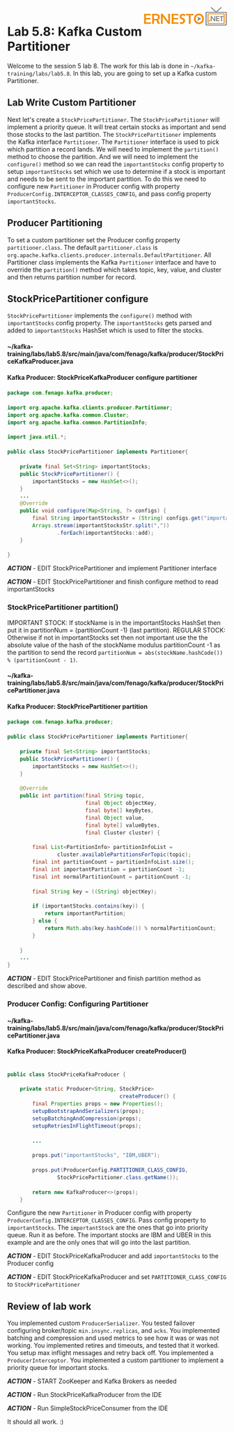 <img align="right" src="./logo.png">


# Lab 5.8: Kafka Custom Partitioner

Welcome to the session 5 lab 8. The work for this lab is done in `~/kafka-training/labs/lab5.8`.
In this lab, you are going to set up a Kafka custom Partitioner.






## Lab Write Custom Partitioner

Next let's create a `StockPricePartitioner`. The `StockPricePartitioner` will implement a priority
queue.
It will treat certain stocks as important and send those stocks to the last partition.
The `StockPricePartitioner` implements the Kafka interface `Partitioner`. The `Partitioner` interface is used
to pick which partition a record lands. We will need to implement the `partition()` method to choose the partition.
And we will need to implement the `configure()` method so we can read the `importantStocks` config property to setup
`importantStocks` set which we use to determine if a stock is important and needs to be sent to the important partition.
To do this we need to configure new `Partitioner` in Producer config with property
`ProducerConfig.INTERCEPTOR_CLASSES_CONFIG`, and pass config property `importantStocks`.


## Producer Partitioning

To set a custom partitioner set the Producer config property `partitioner.class`.
The default `partitioner.class` is `org.apache.kafka.clients.producer.internals.DefaultPartitioner`.
All Partitioner class implements the Kafka `Partitioner` interface and have to override the
`partition()` method which takes topic, key, value, and cluster and then returns partition number for record.



## StockPricePartitioner configure

`StockPricePartitioner` implements the `configure()` method with `importantStocks` config property.
The `importantStocks` gets parsed and added to `importantStocks` HashSet which is used to filter the stocks.

#### ~/kafka-training/labs/lab5.8/src/main/java/com/fenago/kafka/producer/StockPriceKafkaProducer.java
#### Kafka Producer:  StockPriceKafkaProducer configure partitioner
```java
package com.fenago.kafka.producer;

import org.apache.kafka.clients.producer.Partitioner;
import org.apache.kafka.common.Cluster;
import org.apache.kafka.common.PartitionInfo;

import java.util.*;

public class StockPricePartitioner implements Partitioner{

    private final Set<String> importantStocks;
    public StockPricePartitioner() {
        importantStocks = new HashSet<>();
    }
    ...
    @Override
    public void configure(Map<String, ?> configs) {
        final String importantStocksStr = (String) configs.get("importantStocks");
        Arrays.stream(importantStocksStr.split(","))
                .forEach(importantStocks::add);
    }

}

```


***ACTION*** - EDIT StockPricePartitioner and implement Partitioner interface

***ACTION*** - EDIT StockPricePartitioner and finish configure method to read importantStocks


### StockPricePartitioner partition()

IMPORTANT STOCK: If stockName is in the importantStocks HashSet then put it in partitionNum = (partitionCount -1) (last partition).
REGULAR STOCK: Otherwise if not in importantStocks set then not important use the the absolute value of the
hash of the stockName modulus partitionCount -1 as the partition to send the record
`partitionNum = abs(stockName.hashCode()) % (partitionCount - 1)`.


#### ~/kafka-training/labs/lab5.8/src/main/java/com/fenago/kafka/producer/StockPricePartitioner.java
#### Kafka Producer:  StockPricePartitioner partition
```java
package com.fenago.kafka.producer;

public class StockPricePartitioner implements Partitioner{

    private final Set<String> importantStocks;
    public StockPricePartitioner() {
        importantStocks = new HashSet<>();
    }

    @Override
    public int partition(final String topic,
                         final Object objectKey,
                         final byte[] keyBytes,
                         final Object value,
                         final byte[] valueBytes,
                         final Cluster cluster) {

        final List<PartitionInfo> partitionInfoList =
                cluster.availablePartitionsForTopic(topic);
        final int partitionCount = partitionInfoList.size();
        final int importantPartition = partitionCount -1;
        final int normalPartitionCount = partitionCount -1;

        final String key = ((String) objectKey);

        if (importantStocks.contains(key)) {
            return importantPartition;
        } else {
            return Math.abs(key.hashCode()) % normalPartitionCount;
        }

    }
    ...
}

```


***ACTION*** - EDIT StockPricePartitioner and finish partition method as described and show above.


### Producer Config: Configuring Partitioner


#### ~/kafka-training/labs/lab5.8/src/main/java/com/fenago/kafka/producer/StockPricePartitioner.java
#### Kafka Producer:  StockPriceKafkaProducer createProducer()
```java

public class StockPriceKafkaProducer {

    private static Producer<String, StockPrice>
                                    createProducer() {
        final Properties props = new Properties();
        setupBootstrapAndSerializers(props);
        setupBatchingAndCompression(props);
        setupRetriesInFlightTimeout(props);

        ...

        props.put("importantStocks", "IBM,UBER");

        props.put(ProducerConfig.PARTITIONER_CLASS_CONFIG,
                StockPricePartitioner.class.getName());

        return new KafkaProducer<>(props);
    }
```

Configure the new `Partitioner` in Producer config with property `ProducerConfig.INTERCEPTOR_CLASSES_CONFIG`.
Pass config property to `importantStocks`. The `importantStock` are the ones that go into priority queue.
Run it as before. The important stocks are IBM and UBER in this example and are the only ones that will go
into the last partition.


***ACTION*** - EDIT StockPriceKafkaProducer and add `importantStocks` to the Producer config

***ACTION*** - EDIT StockPriceKafkaProducer and set `PARTITIONER_CLASS_CONFIG` to `StockPricePartitioner`


## Review of lab work
You implemented custom `ProducerSerializer`.
You tested failover configuring broker/topic `min.insync.replicas`, and `acks`.
You implemented batching and compression and used metrics to see how it was or was not working.
You implemented retires and timeouts, and tested that it worked.
You setup max inflight messages and retry back off.
You implemented a `ProducerInterceptor`.
You implemented a custom partitioner to implement a priority queue for important stocks.


***ACTION*** - START ZooKeeper and Kafka Brokers as needed

***ACTION*** - Run StockPriceKafkaProducer from the IDE

***ACTION*** - Run SimpleStockPriceConsumer from the IDE

It should all work. :)
